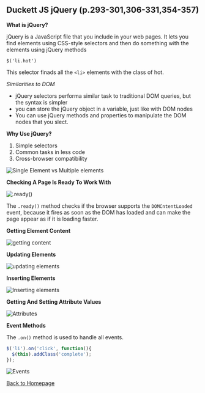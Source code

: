 ## Duckett JS jQuery (p.293-301,306-331,354-357)

**What is jQuery?**

jQuery is a JavaScript file that you include in your web pages. It lets you find elements using CSS-style selectors and then do something with the elements using jQuery methods

`$('li.hot')` 

This selector finads all the `<li>` elements with the class of hot.


*Similarities to DOM*

  - jQuery selectors performa similar task to traditional DOM queries, but the syntax is simpler
  - you can store the jQuery object in a variable, just like with DOM nodes
  - You can use jQuery methods and properties to manipulate the DOM nodes that you slect.

**Why Use jQuery?**

1. Simple selectors
2. Common tasks in less code
3. Cross-browser compatibility

![Single Element vs Multiple elements](../img/jquery-elements)

**Checking A Page Is Ready To Work With**

![.ready()](../img/ready)


The `.ready()` method checks if the browser supports the `DOMCntentLoaded` event, because it fires as soon as the DOM has loaded and can make the page appear as if it is loading faster.

**Getting Element Content**

![getting content](../img/getting-content)

**Updating Elements**

![updating elements](../img/updating-elements)

**Inserting Elements**

![Inserting elements](../img/inserting-elements)

**Getting And Setting Attribute Values**

![Attributes](../img/set-attr)

**Event Methods**

The `.on()` method is used to handle all events. 

```JavaScript
$('li').on('click', function(){
  $(this).addClass('complete');
});
```

![Events](../img/events)

[Back to Homepage](https://ashcaz.github.io/reading-notes)
